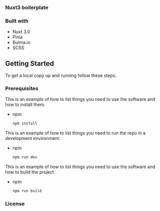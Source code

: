 ### Nuxt3 boilerplate

### Built with

* Nuxt 3.0
* Pinia
* Bulma.io
* SCSS


## Getting Started

To get a local copy up and running follow these steps.

### Prerequisites

This is an example of how to list things you need to use the software and how to install them.
* npm
  ```sh
  npm install
  ```

This is an example of how to list things you need to run the repo in a development environment.
* npm
  ```sh
  npm run dev
  ```

This is an example of how to list things you need to use the software and how to build the project.
* npm
  ```sh
  npm run build
  ```



### License